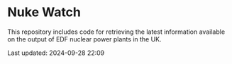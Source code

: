 # Nuke Watch

This repository includes code for retrieving the latest information available on the output of EDF nuclear power plants in the UK.

Last updated: 2024-09-28 22:09